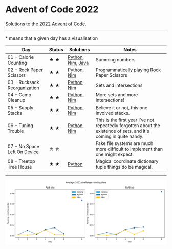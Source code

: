 # Advent of Code 2022

Solutions to the [2022 Advent of Code](https://adventofcode.com/2022).

---

\* means that a given day has a visualisation

<!-- ★ ☆ -->

| Day                                 | Status             | Solutions  | Notes  |
| ----------------------------------- | ------------------ | ---------- | ------ |
| 01 - Calorie Counting               | ★ ★                | [Python](01-calorieCounting/py), [Nim](01-calorieCounting/nim), [Java](01-calorieCounting/java/src) | Summing numbers |
| 02 - Rock Paper Scissors            | ★ ★                | [Python](02-rockPaperScissors/py), [Nim](02-rockPaperScissors/nim) | Programmatically playing Rock Paper Scissors |
| 03 - Rucksack Reorganization        | ★ ★                | [Python](03-rucksackReorganization/py), [Nim](03-rucksackReorganization/nim) | Sets and intersections |
| 04 - Camp Cleanup                   | ★ ★                | [Python](04-campCleanup/py), [Nim](04-campCleanup/nim) | More sets and more intersections! |
| 05 - Supply Stacks                  | ★ ★                | [Python](05-supplyStacks/py), [Nim](05-supplyStacks/nim) | Believe it or not, this one involved stacks. |
| 06 - Tuning Trouble                 | ★ ★                | [Python](06-tuningTrouble/py), [Nim](06-tuningTrouble/nim) | This is the first year I've not repeatedly forgotten about the existence of sets, and it's coming in quite handy. |
| 07 - No Space Left On Device        | ☆ ☆                | | Fake file systems are much more difficult to implement than one might expect. |
| 08 - Treetop Tree House             | ★ ★                | [Python](08-treetopTreeHouse/py) | Magical coordinate dictionary tuple things do be magical. |

<!-- PARSE END -->

---

![Running times](running-times.png)
